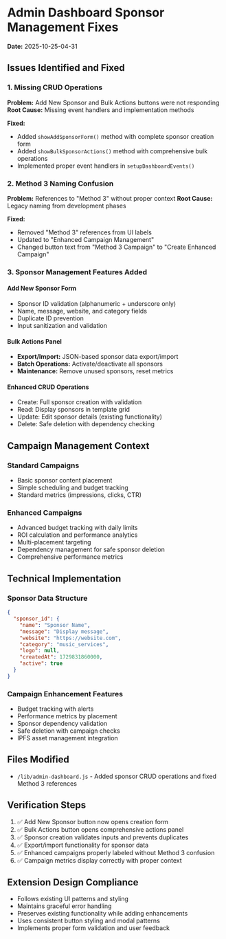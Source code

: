 # Admin Dashboard Sponsor Management Fixes
**Date:** 2025-10-25-04-31

## Issues Identified and Fixed

### 1. Missing CRUD Operations
**Problem:** Add New Sponsor and Bulk Actions buttons were not responding
**Root Cause:** Missing event handlers and implementation methods

**Fixed:**
- Added `showAddSponsorForm()` method with complete sponsor creation form
- Added `showBulkSponsorActions()` method with comprehensive bulk operations
- Implemented proper event handlers in `setupDashboardEvents()`

### 2. Method 3 Naming Confusion
**Problem:** References to "Method 3" without proper context
**Root Cause:** Legacy naming from development phases

**Fixed:**
- Removed "Method 3" references from UI labels
- Updated to "Enhanced Campaign Management" 
- Changed button text from "Method 3 Campaign" to "Create Enhanced Campaign"

### 3. Sponsor Management Features Added

#### Add New Sponsor Form
- Sponsor ID validation (alphanumeric + underscore only)
- Name, message, website, and category fields
- Duplicate ID prevention
- Input sanitization and validation

#### Bulk Actions Panel
- **Export/Import:** JSON-based sponsor data export/import
- **Batch Operations:** Activate/deactivate all sponsors
- **Maintenance:** Remove unused sponsors, reset metrics

#### Enhanced CRUD Operations
- Create: Full sponsor creation with validation
- Read: Display sponsors in template grid
- Update: Edit sponsor details (existing functionality)
- Delete: Safe deletion with dependency checking

## Campaign Management Context

### Standard Campaigns
- Basic sponsor content placement
- Simple scheduling and budget tracking
- Standard metrics (impressions, clicks, CTR)

### Enhanced Campaigns  
- Advanced budget tracking with daily limits
- ROI calculation and performance analytics
- Multi-placement targeting
- Dependency management for safe sponsor deletion
- Comprehensive performance metrics

## Technical Implementation

### Sponsor Data Structure
```json
{
  "sponsor_id": {
    "name": "Sponsor Name",
    "message": "Display message",
    "website": "https://website.com",
    "category": "music_services",
    "logo": null,
    "createdAt": 1729831860000,
    "active": true
  }
}
```

### Campaign Enhancement Features
- Budget tracking with alerts
- Performance metrics by placement
- Sponsor dependency validation
- Safe deletion with campaign checks
- IPFS asset management integration

## Files Modified
- `/lib/admin-dashboard.js` - Added sponsor CRUD operations and fixed Method 3 references

## Verification Steps
1. ✅ Add New Sponsor button now opens creation form
2. ✅ Bulk Actions button opens comprehensive actions panel
3. ✅ Sponsor creation validates inputs and prevents duplicates
4. ✅ Export/import functionality for sponsor data
5. ✅ Enhanced campaigns properly labeled without Method 3 confusion
6. ✅ Campaign metrics display correctly with proper context

## Extension Design Compliance
- Follows existing UI patterns and styling
- Maintains graceful error handling
- Preserves existing functionality while adding enhancements
- Uses consistent button styling and modal patterns
- Implements proper form validation and user feedback